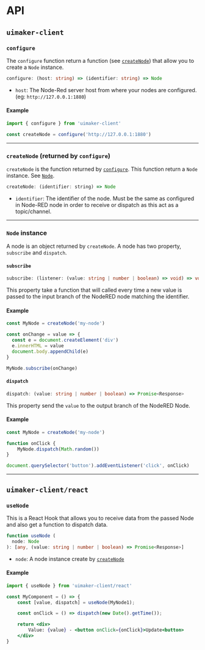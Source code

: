 # API

## `uimaker-client`

### `configure`

The `configure` function return a function (see [`createNode`](#createNode)) that allow you to create a `Node` instance.

```ts
configure: (host: string) => (identifier: string) => Node
```

- `host`: The Node-Red server host from where your nodes are configured. (eg: `http://127.0.0.1:1880`)

#### Example

```js
import { configure } from 'uimaker-client'

const createNode = configure('http://127.0.0.1:1880')
```

---

### `createNode` (returned by `configure`)

`createNode` is the function returned by [`configure`](#configure). This function return a `Node` instance. See [`Node`](#node-instance).

```js
createNode: (identifier: string) => Node
```

- `identifier`: The identifier of the node. Must be the same as configured in Node-RED node in order to receive or dispatch as this act as a topic/channel.

---

### `Node` instance

A node is an object returned by `createNode`. A node has two property, `subscribe` and `dispatch`.

#### `subscribe`

```ts
subscribe: (listener: (value: string | number | boolean) => void) => void
```

This property take a function that will called every time a new value is passed to the input branch of the NodeRED node matching the identifier.

#### Example

```js
const MyNode = createNode('my-node')

const onChange = value => {
  const e = document.createElement('div')
  e.innerHTML = value
  document.body.appendChild(e)
}

MyNode.subscribe(onChange)
```

#### `dispatch`

```ts
dispatch: (value: string | number | boolean) => Promise<Response>
```

This property send the `value` to the output branch of the NodeRED Node.

#### Example

```js
const MyNode = createNode('my-node')

function onClick {
    MyNode.dispatch(Math.random())
}

document.querySelector('button').addEventListener('click', onClick)
```

---

## `uimaker-client/react`

### `useNode`

This is a React Hook that allows you to receive data from the passed Node and also get a function to dispatch data.

```ts
function useNode (
  node: Node
): [any, (value: string | number | boolean) => Promise<Response>]
```

- `node`: A node instance create by [`createNode`](#createnode-returned-by-configure)

#### Example

```jsx
import { useNode } from 'uimaker-client/react'

const MyComponent = () => {
    const [value, dispatch] = useNode(MyNode1);

    const onClick = () => dispatch(new Date().getTime());

    return <div>
        Value: {value} - <button onClick={onClick}>Update<button>
    </div>
}
```
